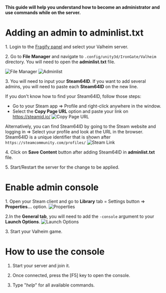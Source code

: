 **This guide will help you understand how to become an administrator and use commands while on the server.**

# Adding an admin to adminlist.txt

1\.  Login to the [Fragify panel](https://panel.fragify.net/auth/login) and select your Valheim server.

2\. Go to **File Manager** and navigate to `.config/unity3d/IronGate/Valheim` directory. You will need to open the **adminlist.txt** file.

![File Manager](../images/file-manager.png)
![Adminlist](../images/adminlist.png)

3\. You will need to input your **Steam64ID**. If you want to add several admins, you will need to paste each **Steam64ID** on the new line.

If you don't know how to find your Steam64ID, follow those steps:

* Go to your Steam app => Profile and right-click anywhere in the window. 
* Select the **Copy Page URL** option and paste your link on https://steamid.io/ 
![Copy Page URL](../images/copy-page.png)

Alternatively, you can find Steam64ID by going to the Steam website and logging in => Select your profile and look at the URL in the browser. Steam64ID is a unique identifier that is shown after `https://steamcommunity.com/profiles/`
![Steam Link](../images/steam-link.png)

4\. Click on **Save Content** button after adding Steam64ID in **adminlist.txt** file.

5\. Start/Restart the server for the change to be applied.

# Enable admin console

1\. Open your Steam client and go to **Library** tab = Settings button => **Properties...** option. 
![Properties](../images/properties.png)

2\.In the **General tab**, you will need to add the `-console` argument to your **Launch Options**.
![Launch Options](../images/launch-options.png)

3\. Start your Valheim game. 

# How to use the console

1.  Start your server and join it. 
    
2.  Once connected, press the \[F5\] key to open the console.
    
3. Type "_help_" for all available commands.